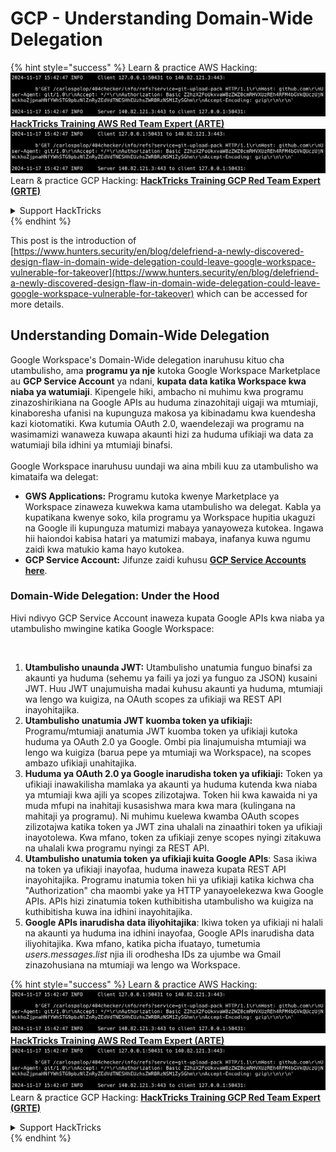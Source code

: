 # GCP - Understanding Domain-Wide Delegation

{% hint style="success" %}
Learn & practice AWS Hacking:<img src="../../../.gitbook/assets/image (1).png" alt="" data-size="line">[**HackTricks Training AWS Red Team Expert (ARTE)**](https://training.hacktricks.xyz/courses/arte)<img src="../../../.gitbook/assets/image (1).png" alt="" data-size="line">\
Learn & practice GCP Hacking: <img src="../../../.gitbook/assets/image (2).png" alt="" data-size="line">[**HackTricks Training GCP Red Team Expert (GRTE)**<img src="../../../.gitbook/assets/image (2).png" alt="" data-size="line">](https://training.hacktricks.xyz/courses/grte)

<details>

<summary>Support HackTricks</summary>

* Check the [**subscription plans**](https://github.com/sponsors/carlospolop)!
* **Join the** 💬 [**Discord group**](https://discord.gg/hRep4RUj7f) or the [**telegram group**](https://t.me/peass) or **follow** us on **Twitter** 🐦 [**@hacktricks\_live**](https://twitter.com/hacktricks\_live)**.**
* **Share hacking tricks by submitting PRs to the** [**HackTricks**](https://github.com/carlospolop/hacktricks) and [**HackTricks Cloud**](https://github.com/carlospolop/hacktricks-cloud) github repos.

</details>
{% endhint %}

This post is the introduction of [https://www.hunters.security/en/blog/delefriend-a-newly-discovered-design-flaw-in-domain-wide-delegation-could-leave-google-workspace-vulnerable-for-takeover](https://www.hunters.security/en/blog/delefriend-a-newly-discovered-design-flaw-in-domain-wide-delegation-could-leave-google-workspace-vulnerable-for-takeover) which can be accessed for more details.

## **Understanding Domain-Wide Delegation**

Google Workspace's Domain-Wide delegation inaruhusu kituo cha utambulisho, ama **programu ya nje** kutoka Google Workspace Marketplace au **GCP Service Account** ya ndani, **kupata data katika Workspace kwa niaba ya watumiaji**. Kipengele hiki, ambacho ni muhimu kwa programu zinazoshirikiana na Google APIs au huduma zinazohitaji uigaji wa mtumiaji, kinaboresha ufanisi na kupunguza makosa ya kibinadamu kwa kuendesha kazi kiotomatiki. Kwa kutumia OAuth 2.0, waendelezaji wa programu na wasimamizi wanaweza kuwapa akaunti hizi za huduma ufikiaji wa data za watumiaji bila idhini ya mtumiaji binafsi.\
\
Google Workspace inaruhusu uundaji wa aina mbili kuu za utambulisho wa kimataifa wa delegat:

* **GWS Applications:** Programu kutoka kwenye Marketplace ya Workspace zinaweza kuwekwa kama utambulisho wa delegat. Kabla ya kupatikana kwenye soko, kila programu ya Workspace hupitia ukaguzi na Google ili kupunguza matumizi mabaya yanayoweza kutokea. Ingawa hii haiondoi kabisa hatari ya matumizi mabaya, inafanya kuwa ngumu zaidi kwa matukio kama hayo kutokea.
* **GCP Service Account:** Jifunze zaidi kuhusu [**GCP Service Accounts here**](../gcp-basic-information/#service-accounts).

### **Domain-Wide Delegation: Under the Hood**

Hivi ndivyo GCP Service Account inaweza kupata Google APIs kwa niaba ya utambulisho mwingine katika Google Workspace:

<figure><img src="../../../.gitbook/assets/image (58).png" alt=""><figcaption></figcaption></figure>

1. **Utambulisho unaunda JWT:** Utambulisho unatumia funguo binafsi za akaunti ya huduma (sehemu ya faili ya jozi ya funguo za JSON) kusaini JWT. Huu JWT unajumuisha madai kuhusu akaunti ya huduma, mtumiaji wa lengo wa kuigiza, na OAuth scopes za ufikiaji wa REST API inayohitajika.
2. **Utambulisho unatumia JWT kuomba token ya ufikiaji:** Programu/mtumiaji anatumia JWT kuomba token ya ufikiaji kutoka huduma ya OAuth 2.0 ya Google. Ombi pia linajumuisha mtumiaji wa lengo wa kuigiza (barua pepe ya mtumiaji wa Workspace), na scopes ambazo ufikiaji unahitajika.
3. **Huduma ya OAuth 2.0 ya Google inarudisha token ya ufikiaji:** Token ya ufikiaji inawakilisha mamlaka ya akaunti ya huduma kutenda kwa niaba ya mtumiaji kwa ajili ya scopes zilizotajwa. Token hii kwa kawaida ni ya muda mfupi na inahitaji kusasishwa mara kwa mara (kulingana na mahitaji ya programu). Ni muhimu kuelewa kwamba OAuth scopes zilizotajwa katika token ya JWT zina uhalali na zinaathiri token ya ufikiaji inayotolewa. Kwa mfano, token za ufikiaji zenye scopes nyingi zitakuwa na uhalali kwa programu nyingi za REST API.
4. **Utambulisho unatumia token ya ufikiaji kuita Google APIs**: Sasa ikiwa na token ya ufikiaji inayofaa, huduma inaweza kupata REST API inayohitajika. Programu inatumia token hii ya ufikiaji katika kichwa cha "Authorization" cha maombi yake ya HTTP yanayoelekezwa kwa Google APIs. APIs hizi zinatumia token kuthibitisha utambulisho wa kuigiza na kuthibitisha kuwa ina idhini inayohitajika.
5. **Google APIs inarudisha data iliyohitajika**: Ikiwa token ya ufikiaji ni halali na akaunti ya huduma ina idhini inayofaa, Google APIs inarudisha data iliyohitajika. Kwa mfano, katika picha ifuatayo, tumetumia _users.messages.list_ njia ili orodhesha IDs za ujumbe wa Gmail zinazohusiana na mtumiaji wa lengo wa Workspace.

{% hint style="success" %}
Learn & practice AWS Hacking:<img src="../../../.gitbook/assets/image (1).png" alt="" data-size="line">[**HackTricks Training AWS Red Team Expert (ARTE)**](https://training.hacktricks.xyz/courses/arte)<img src="../../../.gitbook/assets/image (1).png" alt="" data-size="line">\
Learn & practice GCP Hacking: <img src="../../../.gitbook/assets/image (2).png" alt="" data-size="line">[**HackTricks Training GCP Red Team Expert (GRTE)**<img src="../../../.gitbook/assets/image (2).png" alt="" data-size="line">](https://training.hacktricks.xyz/courses/grte)

<details>

<summary>Support HackTricks</summary>

* Check the [**subscription plans**](https://github.com/sponsors/carlospolop)!
* **Join the** 💬 [**Discord group**](https://discord.gg/hRep4RUj7f) or the [**telegram group**](https://t.me/peass) or **follow** us on **Twitter** 🐦 [**@hacktricks\_live**](https://twitter.com/hacktricks\_live)**.**
* **Share hacking tricks by submitting PRs to the** [**HackTricks**](https://github.com/carlospolop/hacktricks) and [**HackTricks Cloud**](https://github.com/carlospolop/hacktricks-cloud) github repos.

</details>
{% endhint %}
